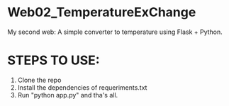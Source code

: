 # Web02_TemperatureExChange
My second web: A simple converter to temperature using Flask + Python.

# STEPS TO USE:
1. Clone the repo
2. Install the dependencies of requeriments.txt
3. Run "python app.py" and tha's all.

